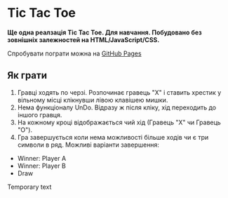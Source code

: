 # Tic Tac Toe

**Ще одна реалзація Tic Tac Toe. Для навчання. Побудовано без зовнішніх залежностей на HTML/JavaScript/CSS.** 

Спробувати пограти можна на [GitHub Pages](https://abajavascript.github.io/tic-tac-toe-js/index.html)

## Як грати
1. Гравці ходять по черзі. Розпочинає гравець "Х" і ставить хрестик у вільному місці клікнувши лівою клавішею мишки.
2. Нема функціоналу UnDo. Відразу ж після кліку, хід переходить до іншого гравця.
3. На кожному кроці відображається чий хід (Гравець "Х" чи Гравець "О"). 
4. Гра завершується коли нема можливості більше ходів чи є три символи в ряд. Можливі варіанти завершення:
* Winner: Player A
* Winner: Player B
* Draw

Temporary text

